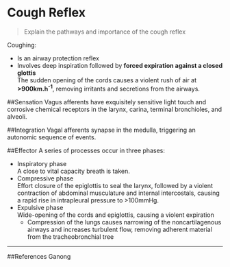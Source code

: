 # Cough Reflex
> Explain the pathways and importance of the cough reflex

Coughing:
* Is an airway protection reflex
* Involves deep inspiration followed by **forced expiration against a closed glottis**  
The sudden opening of the cords causes a violent rush of air at **>900km.h<sup>-1</sup>**, removing irritants and secretions from the airways.

##Sensation
Vagus afferents have exquisitely sensitive light touch and corrosive chemical receptors in the larynx, carina, terminal bronchioles, and alveoli.

##Integration
Vagal afferents synapse in the medulla, triggering an autonomic sequence of events.

##Effector
A series of processes occur in three phases:
* Inspiratory phase  
A close to vital capacity breath is taken.
* Compressive phase  
Effort closure of the epiglottis to seal the larynx, followed by a violent contraction of abdominal musculature and internal intercostals, causing a rapid rise in intrapleural pressure to >100mmHg.
* Expulsive phase  
Wide-opening of the cords and epiglottis, causing a violent expiration
    * Compression of the lungs causes narrowing of the noncartilagenous airways and increases turbulent flow, removing adherent material from the tracheobronchial tree

---
##References
Ganong